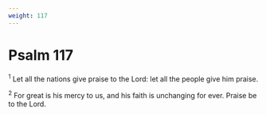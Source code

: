 ```yaml
---
weight: 117
---
```


# Psalm 117

<sup>1</sup> Let all the nations give praise to the Lord: let all the people give him praise. 

<sup>2</sup> For great is his mercy to us, and his faith is unchanging for ever. Praise be to the Lord. 


